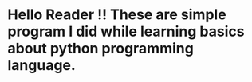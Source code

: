 # Hello Reader !! These are simple program I did while learning basics about python programming language.
